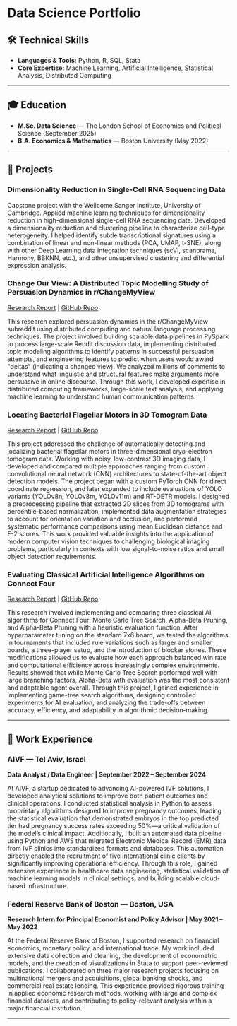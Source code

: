 # Data Science Portfolio

## 🛠️ Technical Skills
- **Languages & Tools:** Python, R, SQL, Stata  
- **Core Expertise:** Machine Learning, Artificial Intelligence, Statistical Analysis, Distributed Computing  

---

## 🎓 Education
- **M.Sc. Data Science** — The London School of Economics and Political Science (September 2025)  
- **B.A. Economics & Mathematics** — Boston University (May 2022)  

---

## 📂 Projects


### Dimensionality Reduction in Single-Cell RNA Sequencing Data
Capstone project with the Wellcome Sanger Institute, University of Cambridge. Applied machine learning techniques for dimensionality reduction in high-dimensional single-cell RNA sequencing data. Developed a dimensionality reduction and clustering pipeline to characterize cell-type heterogeneity. I helped identify subtle transcriptional signatures using a combination of linear and non-linear methods (PCA, UMAP, t-SNE), along with other Deep Learning data integration techniques (scVI, scanorama, Harmony, BBKNN, etc.), and other unsupervised clustering and differential expression analysis. 

### Change Our View: A Distributed Topic Modelling Study of Persuasion Dynamics in r/ChangeMyView
[Research Report](/project_reports/Change_Our_View_FINALREPORT.pdf) | [GitHub Repo](https://github.com/jpaserman/change-our-view-public.git)  

This research explored persuasion dynamics in the r/ChangeMyView subreddit using distributed computing and natural language processing techniques. The project involved building scalable data pipelines in PySpark to process large-scale Reddit discussion data, implementing distributed topic modeling algorithms to identify patterns in successful persuasion attempts, and engineering features to predict when users would award "deltas" (indicating a changed view). We analyzed millions of comments to understand what linguistic and structural features make arguments more persuasive in online discourse. Through this work, I developed expertise in distributed computing frameworks, large-scale text analysis, and applying machine learning to understand human communication patterns.

### Locating Bacterial Flagellar Motors in 3D Tomogram Data
[Research Report](project_reports/ST456_Group_Project____Locating_Flagellar_Motor.pdf) | [GitHub Repo](https://github.com/jpaserman/where-is-the-flagella-public.git)  

This project addressed the challenge of automatically detecting and localizing bacterial flagellar motors in three-dimensional cryo-electron tomogram data. Working with noisy, low-contrast 3D imaging data, I developed and compared multiple approaches ranging from custom convolutional neural network (CNN) architectures to state-of-the-art object detection models. The project began with a custom PyTorch CNN for direct coordinate regression, and later expanded to include evaluations of YOLO variants (YOLOv8n, YOLOv8m, YOLOv11m) and RT-DETR models. I designed a preprocessing pipeline that extracted 2D slices from 3D tomograms with percentile-based normalization, implemented data augmentation strategies to account for orientation variation and occlusion, and performed systematic performance comparisons using mean Euclidean distance and F-2 scores. This work provided valuable insights into the application of modern computer vision techniques to challenging biological imaging problems, particularly in contexts with low signal-to-noise ratios and small object detection requirements.


### Evaluating Classical Artificial Intelligence Algorithms on Connect Four
[Research Report](project_reports/GroupM.pdf) | [GitHub Repo](https://github.com/pholmes116/connect-four-ai-public.git)  

This research involved implementing and comparing three classical AI algorithms for Connect Four: Monte Carlo Tree Search, Alpha-Beta Pruning, and Alpha-Beta Pruning with a heuristic evaluation function. After hyperparameter tuning on the standard 7x6 board, we tested the algorithms in tournaments that included rule variations such as larger and smaller boards, a three-player setup, and the introduction of blocker stones. These modifications allowed us to evaluate how each approach balanced win rate and computational efficiency across increasingly complex environments. Results showed that while Monte Carlo Tree Search performed well with large branching factors, Alpha-Beta with evaluation was the most consistent and adaptable agent overall. Through this project, I gained experience in implementing game-tree search algorithms, designing controlled experiments for AI evaluation, and analyzing the trade-offs between accuracy, efficiency, and adaptability in algorithmic decision-making.

---

## 💼 Work Experience

### AIVF — Tel Aviv, Israel  
**Data Analyst / Data Engineer | September 2022 – September 2024**  

At AIVF, a startup dedicated to advancing AI-powered IVF solutions, I developed analytical solutions to improve both patient outcomes and clinical operations. I conducted statistical analysis in Python to assess proprietary algorithms designed to improve pregnancy outcomes, leading the statistical evaluation that demonstrated embryos in the top predicted tier had pregnancy success rates exceeding 50%—a critical validation of the model’s clinical impact. Additionally, I built an automated data pipeline using Python and AWS that migrated Electronic Medical Record (EMR) data from IVF clinics into standardized formats and databases. This automation directly enabled the recruitment of five international clinic clients by significantly improving operational efficiency. Through this role, I gained extensive experience in healthcare data engineering, statistical validation of machine learning models in clinical settings, and building scalable cloud-based infrastructure.

### Federal Reserve Bank of Boston — Boston, USA  
**Research Intern for Principal Economist and Policy Advisor | May 2021 – May 2022**  

At the Federal Reserve Bank of Boston, I supported research on financial economics, monetary policy, and international trade. My work included extensive data collection and cleaning, the development of econometric models, and the creation of visualizations in Stata to support peer-reviewed publications. I collaborated on three major research projects focusing on multinational mergers and acquisitions, global banking shocks, and commercial real estate lending. This experience provided rigorous training in applied economic research methods, working with large and complex financial datasets, and contributing to policy-relevant analysis within a major financial institution.

---
